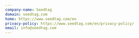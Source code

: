 ```yaml
---
company-name: Seedtag
domain: seedtag.com
home: https://www.seedtag.com/en
privacy-policy: https://www.seedtag.com/en/privacy-policy/
email: info@seedtag.com
---
```




